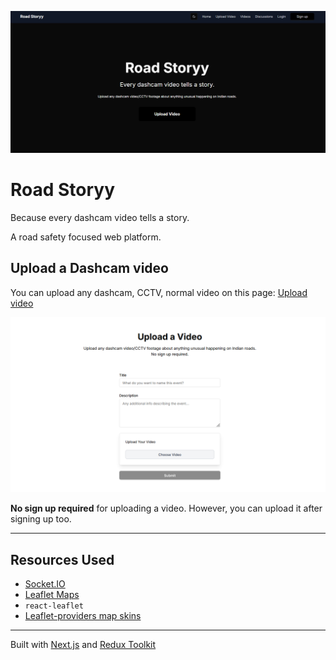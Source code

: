 ![alt text](/public/images/image-1.png)

# Road Storyy

Because every dashcam video tells a story.

A road safety focused web platform.

## Upload a Dashcam video

You can upload any dashcam, CCTV, normal video on this page: [Upload video](https://road-story.vercel.app/upload/video)

![alt text](/public/images/image.png)

<strong>No sign up required</strong> for uploading a video. However, you can upload it after signing up too.

---

## Resources Used

- [Socket.IO](https://socket.io/)
- [Leaflet Maps](https://leafletjs.com/)
- <code>react-leaflet</code>
- [Leaflet-providers map skins](https://leaflet-extras.github.io/leaflet-providers/preview/)

---

Built with [Next.js](https://nextjs.org) and [Redux Toolkit](https://redux-toolkit.js.org/)

